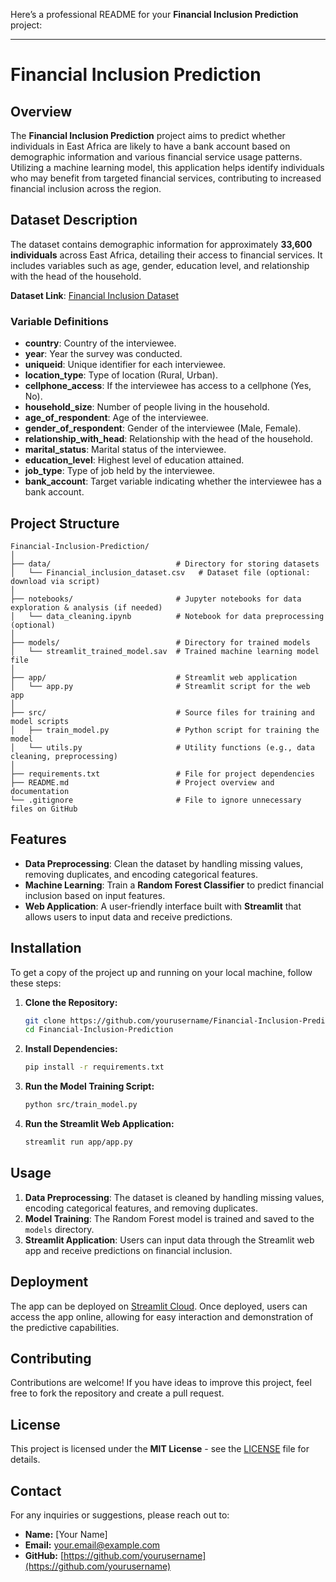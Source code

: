 Here’s a professional README for your **Financial Inclusion Prediction** project:

---

# **Financial Inclusion Prediction**

## **Overview**
The **Financial Inclusion Prediction** project aims to predict whether individuals in East Africa are likely to have a bank account based on demographic information and various financial service usage patterns. Utilizing a machine learning model, this application helps identify individuals who may benefit from targeted financial services, contributing to increased financial inclusion across the region.

## **Dataset Description**
The dataset contains demographic information for approximately **33,600 individuals** across East Africa, detailing their access to financial services. It includes variables such as age, gender, education level, and relationship with the head of the household.

**Dataset Link**: [Financial Inclusion Dataset](https://drive.google.com/file/d/1FrFTfUln67599LTm2uMTSqM8DjqpAaKL/view)

### **Variable Definitions**
- **country**: Country of the interviewee.
- **year**: Year the survey was conducted.
- **uniqueid**: Unique identifier for each interviewee.
- **location_type**: Type of location (Rural, Urban).
- **cellphone_access**: If the interviewee has access to a cellphone (Yes, No).
- **household_size**: Number of people living in the household.
- **age_of_respondent**: Age of the interviewee.
- **gender_of_respondent**: Gender of the interviewee (Male, Female).
- **relationship_with_head**: Relationship with the head of the household.
- **marital_status**: Marital status of the interviewee.
- **education_level**: Highest level of education attained.
- **job_type**: Type of job held by the interviewee.
- **bank_account**: Target variable indicating whether the interviewee has a bank account.

## **Project Structure**
```
Financial-Inclusion-Prediction/
│
├── data/                            # Directory for storing datasets
│   └── Financial_inclusion_dataset.csv   # Dataset file (optional: download via script)
│
├── notebooks/                       # Jupyter notebooks for data exploration & analysis (if needed)
│   └── data_cleaning.ipynb          # Notebook for data preprocessing (optional)
│
├── models/                          # Directory for trained models
│   └── streamlit_trained_model.sav  # Trained machine learning model file
│
├── app/                             # Streamlit web application
│   └── app.py                       # Streamlit script for the web app
│
├── src/                             # Source files for training and model scripts
│   ├── train_model.py               # Python script for training the model
│   └── utils.py                     # Utility functions (e.g., data cleaning, preprocessing)
│
├── requirements.txt                 # File for project dependencies
├── README.md                        # Project overview and documentation
└── .gitignore                       # File to ignore unnecessary files on GitHub
```

## **Features**
- **Data Preprocessing**: Clean the dataset by handling missing values, removing duplicates, and encoding categorical features.
- **Machine Learning**: Train a **Random Forest Classifier** to predict financial inclusion based on input features.
- **Web Application**: A user-friendly interface built with **Streamlit** that allows users to input data and receive predictions.

## **Installation**
To get a copy of the project up and running on your local machine, follow these steps:

1. **Clone the Repository:**
   ```bash
   git clone https://github.com/yourusername/Financial-Inclusion-Prediction.git
   cd Financial-Inclusion-Prediction
   ```

2. **Install Dependencies:**
   ```bash
   pip install -r requirements.txt
   ```

3. **Run the Model Training Script:**
   ```bash
   python src/train_model.py
   ```

4. **Run the Streamlit Web Application:**
   ```bash
   streamlit run app/app.py
   ```

## **Usage**
1. **Data Preprocessing**: The dataset is cleaned by handling missing values, encoding categorical features, and removing duplicates.
2. **Model Training**: The Random Forest model is trained and saved to the `models` directory.
3. **Streamlit Application**: Users can input data through the Streamlit web app and receive predictions on financial inclusion.

## **Deployment**
The app can be deployed on [Streamlit Cloud](https://share.streamlit.io/). Once deployed, users can access the app online, allowing for easy interaction and demonstration of the predictive capabilities.

## **Contributing**
Contributions are welcome! If you have ideas to improve this project, feel free to fork the repository and create a pull request.

## **License**
This project is licensed under the **MIT License** - see the [LICENSE](LICENSE) file for details.

## **Contact**
For any inquiries or suggestions, please reach out to:
- **Name:** [Your Name]
- **Email:** your.email@example.com
- **GitHub:** [https://github.com/yourusername](https://github.com/yourusername)

